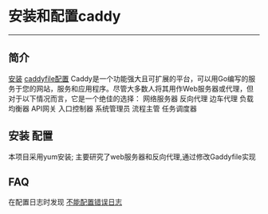 # 安装和配置caddy
---
## 简介
[安装](https://caddyserver.com/docs/download)
[caddyfile配置](https://caddyserver.com/docs/caddyfile-tutorial)
Caddy是一个功能强大且可扩展的平台，可以用Go编写的服务于您的网站，服务和应用程序。尽管大多数人将其用作Web服务器或代理，但对于以下情况而言，它是一个绝佳的选择：
网络服务器
反向代理
边车代理
负载均衡器
API网关
入口控制器
系统管理员
流程主管
任务调度器

## 安装 配置
本项目采用yum安装;
主要研究了web服务器和反向代理,通过修改Gaddyfile实现


## FAQ
在配置日志时发现
[不能配置错误日志](https://caddy.community/t/where-to-put-error-log-in-caddyfile/9896)
